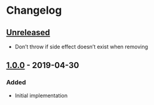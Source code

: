 # Changelog

## [Unreleased][]

-   Don’t throw if side effect doesn’t exist when removing

## [1.0.0][] - 2019-04-30

### Added

-   Initial implementation

[unreleased]: https://github.com/niksy/manage-side-effects/compare/v1.0.0...HEAD
[1.0.0]: https://github.com/niksy/manage-side-effects/tree/v1.0.0
